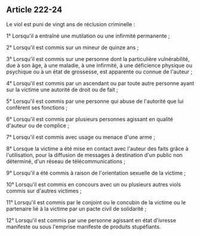 Article 222-24
----
Le viol est puni de vingt ans de réclusion criminelle :

1° Lorsqu'il a entraîné une mutilation ou une infirmité permanente ;

2° Lorsqu'il est commis sur un mineur de quinze ans ;

3° Lorsqu'il est commis sur une personne dont la particulière vulnérabilité, due
à son âge, à une maladie, à une infirmité, à une déficience physique ou
psychique ou à un état de grossesse, est apparente ou connue de l'auteur ;

4° Lorsqu'il est commis par un ascendant ou par toute autre personne ayant sur
la victime une autorité de droit ou de fait ;

5° Lorsqu'il est commis par une personne qui abuse de l'autorité que lui
confèrent ses fonctions ;

6° Lorsqu'il est commis par plusieurs personnes agissant en qualité d'auteur ou
de complice ;

7° Lorsqu'il est commis avec usage ou menace d'une arme ;

8° Lorsque la victime a été mise en contact avec l'auteur des faits grâce à
l'utilisation, pour la diffusion de messages à destination d'un public non
déterminé, d'un réseau de télécommunications ;

9° Lorsqu'il a été commis à raison de l'orientation sexuelle de la victime ;

10° Lorsqu'il est commis en concours avec un ou plusieurs autres viols commis
sur d'autres victimes ;

11° Lorsqu'il est commis par le conjoint ou le concubin de la victime ou le
partenaire lié à la victime par un pacte civil de solidarité ;

12° Lorsqu'il est commis par une personne agissant en état d'ivresse manifeste
ou sous l'emprise manifeste de produits stupéfiants.
